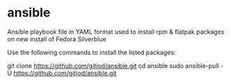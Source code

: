 # ansible

Ansible playbook file in YAML format used to install rpm & flatpak packages on new install of Fedora Silverblue 

Use the following commands to install the listed packages:

git clone https://github.com/gitjod/ansible.git
cd ansible
sudo ansible-pull -U https://github.com/gitjod/ansible.git
